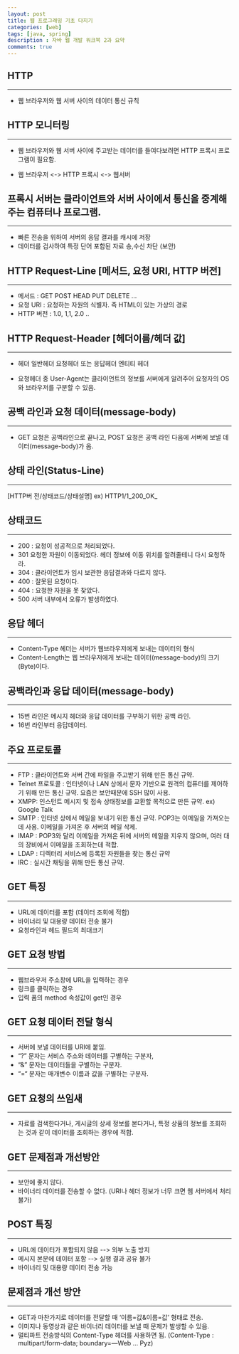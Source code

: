 ```yaml
---
layout: post
title: 웹 프로그래밍 기초 다지기
categories: [web]
tags: [java, spring]
description : 자바 웹 개발 워크북 2과 요약
comments: true
---
```


## HTTP
***
- 웹 브라우저와 웹 서버 사이의 데이터 통신 규칙

## HTTP 모니터링
***
- 웹 브라우저와 웹 서버 사이에 주고받는 데이터를 들여다보려면 HTTP 프록시 프로그램이 필요함.

- 웹 브라우저 <-> HTTP 프록시 <-> 웹서버

## 프록시 서버는 클라이언트와 서버 사이에서 통신을 중계해 주는 컴퓨터나 프로그램.
***
- 빠른 전송을 위하여 서버의 응답 결과를 캐시에 저장
- 데이터를 검사하여 특정 단어 포함된 자료 송,수신 차단 (보안)

## HTTP Request-Line [메서드, 요청 URI, HTTP 버전]
***
- 메서드 : GET POST HEAD PUT DELETE ...
- 요청 URI : 요청하는 자원의 식별자. 즉 HTML이 있는 가상의 경로
- HTTP 버전 : 1.0, 1,1, 2.0 ..

## HTTP Request-Header [헤더이름/헤더 값]
***
- 헤더
     일반헤더
     요청헤더 또는 응답헤더
     엔티티 헤더

- 요청헤더 중 User-Agent는 클라이언트의 정보를 서버에게 알려주어 요청자의 OS와 브라우저를 구분할 수 있음.

## 공백 라인과 요청 데이터(message-body)
***
- GET 요청은 공백라인으로 끝나고, POST 요청은 공백 라인 다음에 서버에 보낼 데이터(message-body)가 옴.

## 상태 라인(Status-Line)
***
[HTTP버 전/상태코드/상태설명] ex) HTTP1/1_200_OK_

## 상태코드
***
- 200 : 요청이 성공적으로 처리되었다.
- 301 요청한 자원이 이동되었다. 헤더 정보에 이동 위치를 알려줄테니 다시 요청하라.
- 304 : 클라이언트가 임시 보관한 응답결과와 다르지 않다.
- 400 : 잘못된 요청이다.
- 404 : 요청한 자원을 못 찾았다.
- 500 서버 내부에서 오류가 발생하였다.

## 응답 헤더
***
- Content-Type 헤더는 서버가 웹브라우저에게 보내는 데이터의 형식
- Content-Length는 웹 브라우저에게 보내는 데이터(message-body)의 크기(Byte)이다.

## 공백라인과 응답 데이터(message-body)
***
- 15번 라인은 메시지 헤더와 응답 데이터를 구부하기 위한 공백 라인.
- 16번 라인부터 응답데이터.

## 주요 프로토콜
***
- FTP : 클라이언트와 서버 간에 파일을 주고받기 위해 만든 통신 규약.
- Telnet 프로토콜 : 인터넷이나 LAN 상에서 문자 기반으로 원격의 컴퓨터를 제어하기 위해 만든 통신 규약. 요즘은 보안때문에 SSH 많이 사용.
- XMPP: 인스턴트 메시지 및 접속 상태정보를 교환할 목적으로 만든 규약. ex) Google Talk
- SMTP : 인터넷 상에서 메일을 보내기 위한 통신 규약. POP3는 이메일을 가져오는데 사용. 이메일을 가져온 후 서버의 메일 삭제.
- IMAP : POP3와 달리 이메일을 가져온 뒤에 서버의 메일을 지우지 않으며, 여러 대의 장비에서 이메일을 조회하는데 적합.
- LDAP : 디렉터리 서비스에 등록된 자원들을 찾는 통신 규약
- IRC : 실시간 채팅을 위해 만든 통신 규약.

## GET 특징
***
- URL에 데이터를 포함 (데이터 조회에 적합)
- 바이너리 및 대용량 데이터 전송 불가
- 요청라인과 헤드 필드의 최대크기

## GET 요청 방법
***
- 웹브라우저 주소창에 URL을 입력하는 경우
- 링크를 클릭하는 경우
- 입력 폼의 method 속성값이 get인 경우

## GET 요청 데이터 전달 형식
***
- 서버에 보낼 데이터를 URI에 붙임.
- “?” 문자는 서비스 주소와 데이터를 구별하는 구분자,
- “&” 문자는 데이터들을 구별하는 구분자.
- “=“ 문자는 매개변수 이름과 값을 구별하는 구분자.

## GET 요청의 쓰임새
***
- 자료를 검색한다거나, 게시글의 상세 정보를 본다거나, 특정 상품의 정보를 조회하는 것과 같이 데이터를 조회하는 경우에 적합.

## GET 문제점과 개선방안
***
- 보안에 좋지 않다.
- 바이너리 데이터를 전송할 수 없다. (URI나 헤더 정보가 너무 크면 웹 서버에서 처리 불가)

## POST 특징
***
- URL에 데이터가 포함되지 않음 --> 외부 노출 방지
- 메시지 본문에 데이터 포함 --> 실행 결과 공유 불가
- 바이너리 및 대용량 데이터 전송 가능

## 문제점과 개선 방안
***
- GET과 마찬가지로 데이터를 전달할 때 ‘이름=값&이름=값’ 형태로 전송.
- 이미지나 동영상과 같은 바이너리 데이터를 보낼 때 문제가 발생할 수 있음.
- 멀티파트 전송방식의 Content-Type 헤더를 사용하면 됨.  (Content-Type : multipart/form-data; boundary=—Web … Pyz)
